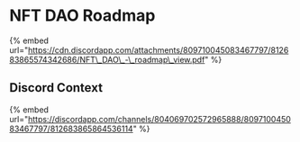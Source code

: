 # NFT DAO Roadmap

{% embed url="https://cdn.discordapp.com/attachments/809710045083467797/812683865574342686/NFT\_DAO\_-\_roadmap\_view.pdf" %}

## Discord Context

{% embed url="https://discordapp.com/channels/804069702572965888/809710045083467797/812683865864536114" %}



